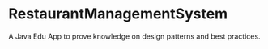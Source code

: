# RestaurantManagementSystem
A Java Edu App to prove knowledge on design patterns and best practices.
